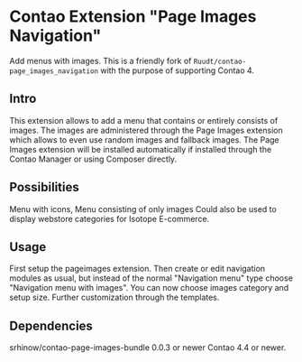 Contao Extension "Page Images Navigation"
=========================================

Add menus with images. This is a friendly fork of `Ruudt/contao-page_images_navigation` with the purpose of supporting Contao 4.

## Intro ##

This extension allows to add a menu that contains or entirely consists of images. The images are administered through the Page Images extension which allows to even use random images and fallback images. The Page Images extension will be installed automatically if installed through the Contao Manager or using Composer directly.

## Possibilities ##

Menu with icons,
Menu consisting of only images
Could also be used to display webstore categories for Isotope E-commerce.

## Usage ##

First setup the pageimages extension. Then create or edit navigation modules as usual, but instead of the normal "Navigation menu" type choose "Navigation menu with images". You can now choose images category and setup size. Further customization through the templates.

## Dependencies ##

srhinow/contao-page-images-bundle 0.0.3 or newer
Contao 4.4 or newer.
